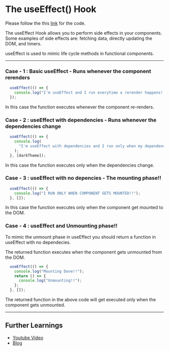 # The useEffect() Hook

Please follow the this [link](https://codesandbox.io/s/thirsty-germain-zn7odk?file=/src/components/SimpleComponent.jsx) for the code.


The useEffect Hook allows you to perform side effects in your components.
Some examples of side effects are: fetching data, directly updating the DOM, and timers.

useEffect is used to mimic life cycle methods in functional components.

---

### Case - 1 : Basic useEffect - Runs whenever the component rerenders

```javascript
  useEffect(() => {
    console.log("I'm useEffect and I run everytime a rerender happens!!");
  });
```

In this case the function executes whenever the component re-renders.

### Case - 2 : useEffect with dependencies - Runs whenever the dependencies change

```javascript
  useEffect(() => {
    console.log(
      "I'm useEffect with dependencies and I run only when my dependencies change!!"
    );
  }, [darkTheme]);
```

In this case the function executes only when the dependencies change.

### Case - 3 : useEffect with no depencies - The mounting phase!!

```javascript
  useEffect(() => {
    console.log("I RUN ONLY WHEN COMPONENT GETS MOUNTED!!");
  }, []);
```

In this case the function executes only when the component get mounted to the DOM.

### Case - 4 : useEffect and Unmounting phase!!

To mimic the unmount phase in useEffect
you should return a function in useEffect with no dependecies.

The returned function executes when the component gets unmounted from the DOM.


```javascript
  useEffect(() => {
    console.log("Mounting Done!!");
    return () => {
      console.log("Unmounting!!");
    };
  }, []);
```

The returned function in the above code will get executed only when the component gets unmounted.


---

## Further Learnings
* [Youtube Video](https://youtu.be/0ZJgIjIuY7U)
* [Blog](https://blog.webdevsimplified.com/2020-04/use-effect/)


